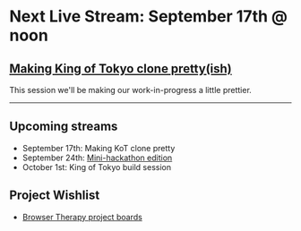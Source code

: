 # Next Live Stream: September 17th @ noon
## [Making King of Tokyo clone pretty(ish)](/blog/browser-therapy-e09)
This session we'll be making our work-in-progress a little prettier.

---

## Upcoming streams
- September 17th: Making KoT clone pretty
- September 24th: [Mini-hackathon edition](https://www.meetup.com/software-developers-of-calgary/events/bhsrvsydcmbgc/)
- October 1st: King of Tokyo build session

## Project Wishlist
- [Browser Therapy project boards](https://github.com/orgs/browsertherapy/projects)
